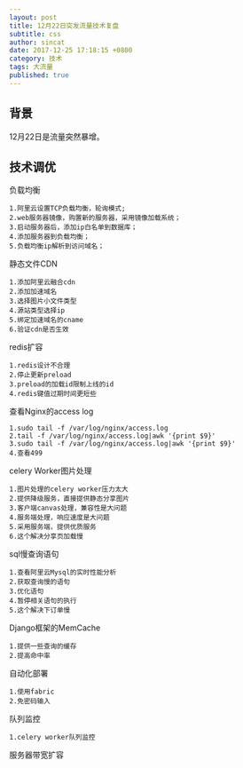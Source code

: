 ```yaml
---
layout: post
title: 12月22日突发流量技术复盘
subtitle: css
author: sincat
date: 2017-12-25 17:18:15 +0800
category: 技术
tags: 大流量
published: true
---
```


## 背景
12月22日是流量突然暴增。


## 技术调优

负载均衡

    1.阿里云设置TCP负载均衡，轮询模式;
    2.web服务器镜像，购置新的服务器，采用镜像加载系统；
    3.启动服务器后，添加ip白名单到数据库；
    4.添加服务器到负载均衡；
    5.负载均衡ip解析到访问域名；

静态文件CDN

    1.添加阿里云融合cdn
    2.添加加速域名
    3.选择图片小文件类型
    4.源站类型选择ip
    5.绑定加速域名的cname
    6.验证cdn是否生效
    
redis扩容

    1.redis设计不合理
    2.停止更新preload
    3.preload的加载id限制上线的id
    4.redis键值过期时间更短些

查看Nginx的access log
    
    1.sudo tail -f /var/log/nginx/access.log
    2.tail -f /var/log/nginx/access.log|awk '{print $9}'
    3.sudo tail -f /var/log/nginx/access.log|awk '{print $9}'
    4.查看499
    
celery Worker图片处理
    
    1.图片处理的celery worker压力太大
    2.提供降级服务，直接提供静态分享图片
    3.客户端canvas处理，兼容性是大问题
    4.服务端处理，响应速度是大问题
    5.采用服务端，提供优质服务
    6.这个解决分享页加载慢
    
sql慢查询语句
    
    1.查看阿里云Mysql的实时性能分析
    2.获取查询慢的语句
    3.优化语句
    4.暂停相关语句的执行
    5.这个解决下订单慢


Django框架的MemCache
    
    1.提供一些查询的缓存
    2.提高命中率
    
自动化部署
    
    1.使用fabric
    2.免密码输入

队列监控
    
    1.celery worker队列监控

服务器带宽扩容



    